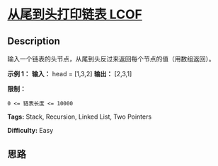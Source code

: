 # [从尾到头打印链表 LCOF][title]

## Description

输入一个链表的头节点，从尾到头反过来返回每个节点的值（用数组返回）。



**示例 1：**
            **输入：** head = [1,3,2]    **输出：** [2,3,1]



**限制：**

`0 <= 链表长度 <= 10000`


**Tags:** Stack, Recursion, Linked List, Two Pointers

**Difficulty:** Easy

## 思路

[title]: https://leetcode-cn.com/problems/cong-wei-dao-tou-da-yin-lian-biao-lcof
